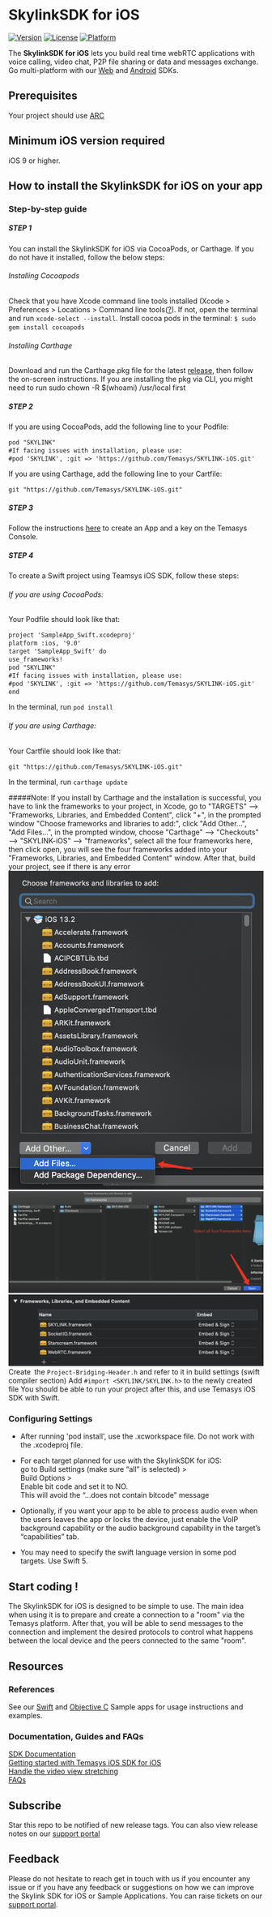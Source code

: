 # SkylinkSDK for iOS
[![Version](https://img.shields.io/cocoapods/v/MyLibrary.svg?style=flat)](http://cocoadocs.org/docsets/SKYLINK)  [![License](https://img.shields.io/cocoapods/l/MyLibrary.svg?style=flat)](http://cocoadocs.org/docsets/SKYLINK) [![Platform](https://img.shields.io/cocoapods/p/MyLibrary.svg?style=flat)](http://cocoadocs.org/docsets/SKYLINK)

The **SkylinkSDK for iOS** lets you build real time webRTC applications with voice calling, video chat, P2P file sharing or data and messages exchange. Go multi-platform with our [Web](https://temasys.io/products/sdks/js/) and [Android](https://temasys.io/products/sdks/android/) SDKs.


## Prerequisites
Your project should use [ARC](https://docs.swift.org/swift-book/LanguageGuide/AutomaticReferenceCounting.html)  

## Minimum iOS version required
iOS 9 or higher.

## How to install the SkylinkSDK for iOS on your app

### Step-by-step guide

##### STEP 1  
You can install the SkylinkSDK for iOS via CocoaPods, or Carthage. If you do not have it installed, follow the below steps:

###### Installing Cocoapods  
Check that you have Xcode command line tools installed (Xcode > Preferences > Locations > Command line tools([?](http://osxdaily.com/2014/02/12/install-command-line-tools-mac-os-x/)). If not, open the terminal and run `xcode-select --install`.
Install cocoa pods in the terminal: `$ sudo gem install cocoapods`
###### Installing Carthage 
Download and run the Carthage.pkg file for the latest [release](https://github.com/Carthage/Carthage/releases), then follow the on-screen instructions. If you are installing the pkg via CLI, you might need to run sudo chown -R $(whoami) /usr/local first

##### STEP 2  
If you are using CocoaPods, add the following line to your Podfile:

    pod "SKYLINK"
    #If facing issues with installation, please use:
    #pod 'SKYLINK', :git => 'https://github.com/Temasys/SKYLINK-iOS.git'
If you are using Carthage, add the following line to your Cartfile:
	
    git "https://github.com/Temasys/SKYLINK-iOS.git"
##### STEP 3  
Follow the instructions [here](https://temasys.io/creating-an-account-generating-a-key/) to create an App and a key on the Temasys Console.



##### STEP 4

To create a Swift project using Teamsys iOS SDK, follow these steps:  
###### If you are using CocoaPods:

Your Podfile should look like that:
	
    project 'SampleApp_Swift.xcodeproj'
    platform :ios, '9.0'
    target 'SampleApp_Swift' do
    use_frameworks!
    pod "SKYLINK"
    #If facing issues with installation, please use:
    #pod 'SKYLINK', :git => 'https://github.com/Temasys/SKYLINK-iOS.git'
    end

In the terminal, run `pod install`
###### If you are using Carthage:
Your Cartfile should look like that:
	
    git "https://github.com/Temasys/SKYLINK-iOS.git"

In the terminal, run `carthage update`

#####Note: If you install by Carthage and the installation is successful, you have to link the frameworks to your project, in Xcode, go to "TARGETS" --> "Frameworks, Libraries, and Embedded Content", click "+", in the prompted window "Choose frameworks and libraries to add:", click "Add Other...", "Add Files...", in the prompted window, choose "Carthage" --> "Checkouts" --> "SKYLINK-iOS" --> "frameworks", select all the four frameworks here, then click open, you will see the four frameworks added into your "Frameworks, Libraries, and Embedded Content" window. After that, build your project, see if there is any error
![image](./1.png)![image](./2.png)![image](./3.png)
Create the `Project-Bridging-Header.h` and refer to it in build settings (swift compiler section)
Add `#import <SKYLINK/SKYLINK.h>` to the newly created file
You should be able to run your project after this, and use Temasys iOS SDK with Swift.

### Configuring Settings

- After running 'pod install', use the .xcworkspace file. Do not work with the .xcodeproj file.
- For each target planned for use with the SkylinkSDK for iOS:  
    go to Build settings  (make sure “all” is selected) >  
    Build Options >   
    Enable bit code and set it to NO.   
    This will avoid the “…does not contain bitcode” message  

- Optionally, if you want your app to be able to process audio even when the users leaves the app or locks the device, just enable the VoIP background capability or the audio background capability in the target’s “capabilities” tab.
- You may need to specify the swift language version in some pod targets. Use Swift 5.

## Start coding !

The SkylinkSDK for iOS is designed to be simple to use. The main idea when using it is to prepare and create a connection to a "room" via the Temasys platform. After that, you will be able to send messages to the connection and implement the desired protocols to control what happens between the local device and the peers connected to the same "room".


## Resources

### References  

See our [Swift](https://github.com/Temasys/SkylinkSDK_iOS_SampleApp_Swift) and [Objective C](https://github.com/Temasys/SkylinkSDK-iOS-Sample) Sample apps for usage instructions and examples.

### Documentation, Guides and FAQs  
[SDK Documentation](https://cdn.temasys.io/skylink/skylinksdk/ios/latest/docs/html/index.html)  
[Getting started with Temasys iOS SDK for iOS](http://temasys.io/getting-started-skylinksdk-ios/)    
[Handle the video view stretching](http://temasys.io/a-simple-solution-for-video-stretching/)    
[FAQs](http://support.temasys.com.sg/support/solutions/12000000562)  


## Subscribe  
Star this repo to be notified of new release tags. You can also view release notes on our [support portal](http://support.temasys.com.sg/en/support/solutions/folders/12000009706)

## Feedback  
Please do not hesitate to reach get in touch with us if you encounter any issue or if you have any feedback or suggestions on how we can improve the Skylink SDK for iOS or Sample Applications. You can raise tickets on our [support portal](http://support.temasys.io/).
